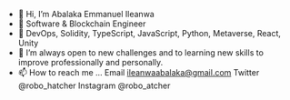 - 👋 Hi, I’m Abalaka Emmanuel Ileanwa
- 👔 Software & Blockchain Engineer
- 💼 DevOps, Solidity, TypeScript, JavaScript, Python, Metaverse, React, Unity
- 🌱 I’m always open to new challenges and to learning new skills to improve professionally and personally.
- 📫 How to reach me ... Email ileanwaabalaka@gmail.com
Twitter @robo_hatcher
Instagram @robo_atcher

<!---
ludexab/ludexab is a ✨ special ✨ repository because its `README.md` (this file) appears on your GitHub profile.
You can click the Preview link to take a look at your changes.
--->
